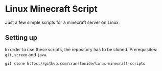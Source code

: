 # Linux Minecraft Script

Just a few simple scripts for a minecraft server on Linux.

## Setting up

In order to use these scripts, the repository has to be cloned.
Prerequisites: `git`, `screen` and `java`.
```
git clone https://github.com/cranstonide/linux-minecraft-scripts
```
